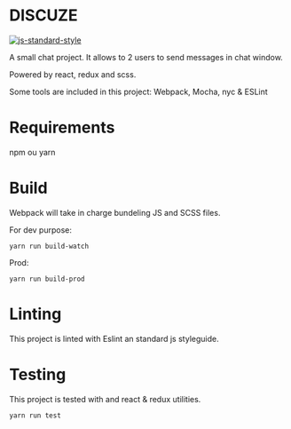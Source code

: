 # DISCUZE

[![js-standard-style](https://img.shields.io/badge/code%20style-standard-brightgreen.svg)](https://github.com/standard/standard)


A small chat project. It allows to 2 users to send messages in chat window.

Powered by react, redux and scss.

Some tools are included in this project:
Webpack, Mocha, nyc & ESLint

# Requirements
npm ou yarn

# Build
Webpack will take in charge bundeling JS and SCSS files. 

For dev purpose:
```
yarn run build-watch
```

Prod:
```
yarn run build-prod
```

# Linting
This project is linted with Eslint an standard js styleguide.

# Testing
This project is tested with and react & redux utilities.
```
yarn run test
```